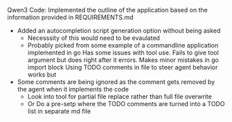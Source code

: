 Qwen3 Code:
Implemented the outline of the application based on the information provided in REQUIREMENTS.md
 - Added an autocompletion script generation option without being asked
   - Necesssity of this would need to be evaulated
   - Probably picked from some example of a commandline application implemented in go
Has some issues with tool use. Fails to give tool argument but does right after it errors.
Makes minor mistakes in go import block
Using TODO comments in file to steer agent behavior works but
  - Some comments are being ignored as the comment gets removed by the agent when it implements the code
    - Look into tool for partial file replace rather than full file overwrite
    - Or Do a pre-setp where the TODO comments are turned into a TODO list in separate md file
